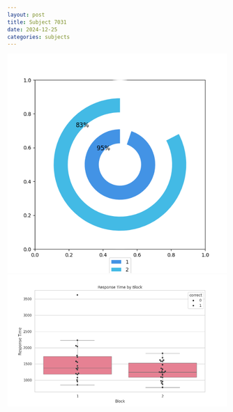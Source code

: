 ```yaml
---
layout: post
title: Subject 7031
date: 2024-12-25
categories: subjects
---
```


![](data/7031/run-7/7031__acc_test.png)
![](data/7031/run-7/7031_rt.png)
